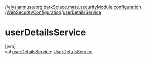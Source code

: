//[elysianmuse](../../../index.md)/[org.darkSolace.muse.securityModule.configuration](../index.md)
/[WebSecurityConfiguration](index.md)/[userDetailsService](user-details-service.md)

# userDetailsService

[jvm]\
val [userDetailsService](user-details-service.md): [UserDetailsService](../../org.darkSolace.muse.securityModule.service/-user-details-service/index.md)

